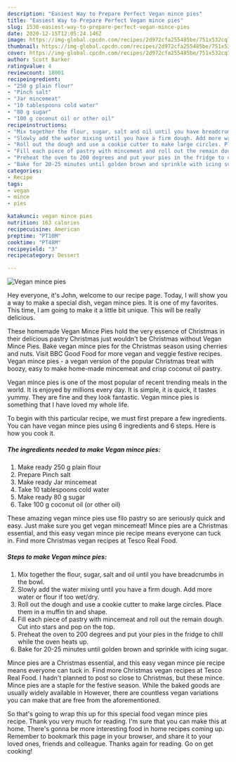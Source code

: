 ```yaml
---
description: "Easiest Way to Prepare Perfect Vegan mince pies"
title: "Easiest Way to Prepare Perfect Vegan mince pies"
slug: 1530-easiest-way-to-prepare-perfect-vegan-mince-pies
date: 2020-12-15T12:05:24.146Z
image: https://img-global.cpcdn.com/recipes/2d972cfa255485be/751x532cq70/vegan-mince-pies-recipe-main-photo.jpg
thumbnail: https://img-global.cpcdn.com/recipes/2d972cfa255485be/751x532cq70/vegan-mince-pies-recipe-main-photo.jpg
cover: https://img-global.cpcdn.com/recipes/2d972cfa255485be/751x532cq70/vegan-mince-pies-recipe-main-photo.jpg
author: Scott Barker
ratingvalue: 4
reviewcount: 18001
recipeingredient:
- "250 g plain flour"
- "Pinch salt"
- "Jar mincemeat"
- "10 tablespoons cold water"
- "80 g sugar"
- "100 g coconut oil or other oil"
recipeinstructions:
- "Mix together the flour, sugar, salt and oil until you have breadcrumbs in the bowl."
- "Slowly add the water mixing until you have a firm dough. Add more water or flour if too wet/dry."
- "Roll out the dough and use a cookie cutter to make large circles. Place them in a muffin tin and shape."
- "Fill each piece of pastry with mincemeat and roll out the remain dough. Cut into stars and pop on the top."
- "Preheat the oven to 200 degrees and put your pies in the fridge to chill while the oven heats up."
- "Bake for 20-25 minutes until golden brown and sprinkle with icing sugar."
categories:
- Recipe
tags:
- vegan
- mince
- pies

katakunci: vegan mince pies 
nutrition: 163 calories
recipecuisine: American
preptime: "PT10M"
cooktime: "PT48M"
recipeyield: "3"
recipecategory: Dessert

---
```



![Vegan mince pies](https://img-global.cpcdn.com/recipes/2d972cfa255485be/751x532cq70/vegan-mince-pies-recipe-main-photo.jpg)

Hey everyone, it's John, welcome to our recipe page. Today, I will show you a way to make a special dish, vegan mince pies. It is one of my favorites. This time, I am going to make it a little bit unique. This will be really delicious.

These homemade Vegan Mince Pies hold the very essence of Christmas in their delicious pastry Christmas just wouldn&#39;t be Christmas without Vegan Mince Pies. Bake vegan mince pies for the Christmas season using cherries and nuts. Visit BBC Good Food for more vegan and veggie festive recipes. Vegan mince pies - a vegan version of the popular Christmas treat with boozy, easy to make home-made mincemeat and crisp coconut oil pastry.

Vegan mince pies is one of the most popular of recent trending meals in the world. It is enjoyed by millions every day. It is simple, it is quick, it tastes yummy. They are fine and they look fantastic. Vegan mince pies is something that I have loved my whole life.


To begin with this particular recipe, we must first prepare a few ingredients. You can have vegan mince pies using 6 ingredients and 6 steps. Here is how you cook it.

<!--inarticleads1-->

##### The ingredients needed to make Vegan mince pies:

1. Make ready 250 g plain flour
1. Prepare Pinch salt
1. Make ready Jar mincemeat
1. Take 10 tablespoons cold water
1. Make ready 80 g sugar
1. Take 100 g coconut oil (or other oil)


These amazing vegan mince pies use filo pastry so are seriously quick and easy. Just make sure you get vegan mincemeat! Mince pies are a Christmas essential, and this easy vegan mince pie recipe means everyone can tuck in. Find more Christmas vegan recipes at Tesco Real Food. 

<!--inarticleads2-->

##### Steps to make Vegan mince pies:

1. Mix together the flour, sugar, salt and oil until you have breadcrumbs in the bowl.
1. Slowly add the water mixing until you have a firm dough. Add more water or flour if too wet/dry.
1. Roll out the dough and use a cookie cutter to make large circles. Place them in a muffin tin and shape.
1. Fill each piece of pastry with mincemeat and roll out the remain dough. Cut into stars and pop on the top.
1. Preheat the oven to 200 degrees and put your pies in the fridge to chill while the oven heats up.
1. Bake for 20-25 minutes until golden brown and sprinkle with icing sugar.


Mince pies are a Christmas essential, and this easy vegan mince pie recipe means everyone can tuck in. Find more Christmas vegan recipes at Tesco Real Food. I hadn&#39;t planned to post so close to Christmas, but these mince. Mince pies are a staple for the festive season. While the baked goods are usually widely available in However, there are countless vegan variations you can make that are free from the aforementioned. 

So that's going to wrap this up for this special food vegan mince pies recipe. Thank you very much for reading. I'm sure that you can make this at home. There's gonna be more interesting food in home recipes coming up. Remember to bookmark this page in your browser, and share it to your loved ones, friends and colleague. Thanks again for reading. Go on get cooking!
